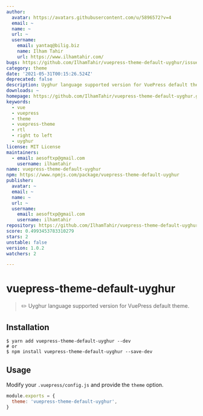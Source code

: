 ```yaml
---
author:
  avatar: https://avatars.githubusercontent.com/u/5896572?v=4
  email: ~
  name: ~
  url: ~
  username:
    email: yantaq@bilig.biz
    name: Ilham Tahir
    url: https://www.ilhamtahir.com/
bugs: https://github.com/IlhamTahir/vuepress-theme-default-uyghur/issues
category: theme
date: '2021-05-31T00:15:26.524Z'
deprecated: false
description: Uyghur language supported version for VuePress default theme v1.4.0
downloads: ~
homepage: https://github.com/IlhamTahir/vuepress-theme-default-uyghur.git#readme
keywords:
  - vue
  - vuepress
  - theme
  - vuepress-theme
  - rtl
  - right to left
  - uyghur
license: MIT License
maintainers:
  - email: aesoftxp@gmail.com
    username: ilhamtahir
name: vuepress-theme-default-uyghur
npm: https://www.npmjs.com/package/vuepress-theme-default-uyghur
publisher:
  avatar: ~
  email: ~
  name: ~
  url: ~
  username:
    email: aesoftxp@gmail.com
    username: ilhamtahir
repository: https://github.com/IlhamTahir/vuepress-theme-default-uyghur
score: 0.4993453783310279
stars: 2
unstable: false
version: 1.0.2
watchers: 2

---
```


# vuepress-theme-default-uyghur

> ✏️ Uyghur language supported version for VuePress default theme.


## Installation


```shell
$ yarn add vuepress-theme-default-uyghur --dev
# or
$ npm install vuepress-theme-default-uyghur --save-dev
```

## Usage

Modify your `.vuepress/config.js` and provide the `theme` option.

```js
module.exports = {
  theme: 'vuepress-theme-default-uyghur',
}
```

